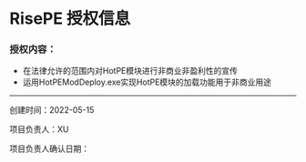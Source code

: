 # RisePE 授权信息
### 授权内容：

- 在法律允许的范围内对HotPE模块进行非商业非盈利性的宣传
- 运用HotPEModDeploy.exe实现HotPE模块的加载功能用于非商业用途

------------
创建时间：2022-05-15

项目负责人：XU

项目负责人确认日期：
